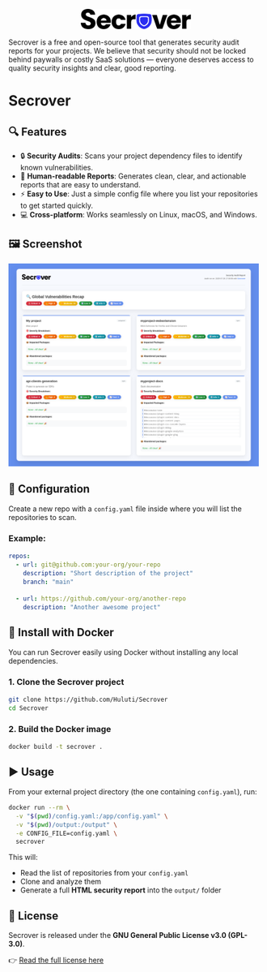 <p align="center">
    <img src="https://github.com/Huluti/Secrover/blob/main/assets/secrover.png" height="40" alt="Secrover" />
</p>

Secrover is a free and open-source tool that generates security audit reports for your projects.
We believe that security should not be locked behind paywalls or costly SaaS solutions — everyone deserves access to quality security insights and clear, good reporting.

# Secrover

## 🔍 Features

- 🔒 **Security Audits**: Scans your project dependency files to identify known vulnerabilities.
- 🧠 **Human-readable Reports**: Generates clean, clear, and actionable reports that are easy to understand.
- ⚡ **Easy to Use**: Just a simple config file where you list your repositories to get started quickly.
- 💻 **Cross-platform**: Works seamlessly on Linux, macOS, and Windows.

## 🖼️ Screenshot

<a href="https://github.com/Huluti/Secrover/blob/main/assets/screenshot.png">
  <img src="https://github.com/Huluti/Secrover/blob/main/assets/screenshot.png" height="400" alt="Secrover" />
</a>

## 📁 Configuration

Create a new repo with a `config.yaml` file inside where you will list the repositories to scan.

### Example:

```yaml
repos:
  - url: git@github.com:your-org/your-repo
    description: "Short description of the project"
    branch: "main"

  - url: https://github.com/your-org/another-repo
    description: "Another awesome project"
```

## 🐳 Install with Docker

You can run Secrover easily using Docker without installing any local dependencies.

### 1. Clone the Secrover project

```bash
git clone https://github.com/Huluti/Secrover
cd Secrover
```

### 2. Build the Docker image

```bash
docker build -t secrover .
```

## ▶️ Usage

From your external project directory (the one containing `config.yaml`), run:

```bash
docker run --rm \
  -v "$(pwd)/config.yaml:/app/config.yaml" \
  -v "$(pwd)/output:/output" \
  -e CONFIG_FILE=config.yaml \
  secrover
```

This will:

* Read the list of repositories from your `config.yaml`
* Clone and analyze them
* Generate a full **HTML security report** into the `output/` folder

## 📄 License

Secrover is released under the **GNU General Public License v3.0 (GPL-3.0)**.

👉 [Read the full license here](https://www.gnu.org/licenses/gpl-3.0.en.html)
